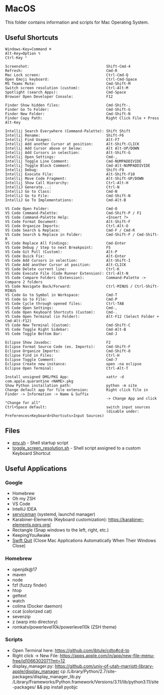 # MacOS

This folder contains information and scripts for Mac Operating System.

## Useful Shortcuts

```plain
Windows-Key=Command ⌘
Alt-Key=Option ⌥
Ctrl-Key ⌃

Screenshot:                                   Shift-Cmd-4
Refresh:                                      Cmd-R
Mac Lock screen:                              Ctrl-Cmd-Q
Open Emoji keyboard:                          Ctrl-Cmd-Space
MS Teams Mute:                                Cmd-Shift-M
Switch screen resolution (custom):            Ctrl-Alt-M
Spotlight (search Apps):                      Cmd-Space
Browser Open Developer Console:               F12

Finder Show hidden files:                     Cmd-Shift-.
Finder Go To Folder:                          Cmd-Shift-G
Finder New Folder:                            Cmd-Shift-N
Finder Copy Path:                             Right Click File + Press Alt-Key

Intellij Search Everywhere (Command-Palette): Shift Shift
Intellij Rename:                              Shift-F6
Intellij Find Usages:                         Alt-F7
Intellij Add another Cursor at position:      Alt-Shift-CLICK
Intellij Add Cursor above or below:           Alt Alt-UP/DOWN
Intellij Add Cursors in selection:            Alt-Shift-G
Intellij Open Settings:                       Cmd-,
Intellij Toggle Line Comment:                 Cmd-NUMPADDIVIDE
Intellij Toggle Block Comment:                Cmd-Alt-NUMPADDIVIDE
Intellij Debug:                               Shift-F9
Intellij Execute File:                        Alt-Shift-F10
Intellij Move Code Fragment:                  Alt-Shift-UP/DOWN
Intellij Show Call Hierarchy:                 Ctrl-Alt-H
IntelliJ Generate...:                         Ctrl-N
IntelliJ Go to Class:                         Cmd-N
IntelliJ Go to File:                          Cmd-Shift-N
IntelliJ Go To Implementations:               Cmd-Alt-B

VS Code Open Folder:                          Cmd-O
VS Code Command-Palette:                      Cmd-Shift-P / F1
VS Code Command-Palette Help:                 <Insert ?>
VS Code Format Document:                      Alt-Shift-F
VS Code Organize Imports:                     Ctrl-Alt-O
VS Code Search & Replace:                     Cmd-F / Cmd-R
VS Code Search & Replace in Folder:           Cmd-Shift-F / Cmd-Shift-R
VS Code Replace All Findings:                 Cmd-Enter
VS Code Debug / Step to next Breakpoint:      F5
VS Code Git Pull (Custom):                    Alt-P
VS Code Quick Fix:                            Alt-Enter
VS Code Add Cursors in selection:             Alt-Shift-I
VS Code Add another Cursor at position:       Alt-CLICK
VS Code Delete current line:                  Ctrl-K
VS Code Execute File (Code Runner Extension): Ctrl-Alt-N
VS Code Compare Folders (Extension):          Command-Palette -> Compare 2 folders
VS Code Navigate Back/Forward:                Ctrl-MINUS / Ctrl-Shift-MINUS
VS Code Go to Symbol in Workspace:            Cmd-T
VS Code Go to File:                           Cmd-P
VS Code Cycle through opened files:           Ctrl-TAB
VS Code Open Settings:                        Cmd-,
VS Code Open Keyboard Shortcuts (Custom):     Cmd-.
VS Code Open Terminal (in Folder):            Alt-F12 (Select Folder + Cmd-Alt-F12)
VS Code New Terminal (Custom):                Cmd-Shift-C
VS Code Toggle Right Sidebar:                 Cmd-Alt-B
VS Code Toggle Bottom Bar:                    Cmd-J

Eclipse Show Javadoc:                         F2
Eclipse Format Source Code (ex. Imports):     Cmd-Shift-F
Eclipse Organize Imports:                     Cmd-Shift-O
Eclipse Find in Files:                        Ctrl-H
Eclipse Toggle Comment:                       Cmd-7
Eclipse Create new instance:                  open -na eclipse
Eclipse Open Terminal:                        Ctrl-Alt-T

Install unsigned DMG/PKG App:                 xattr -d com.apple.quarantine <NAME>.pkg
Show Python installation path:                python -m site
Change default app for file extension:        Right click file in Finder -> Information -> Name & Suffix 
                                              -> Change App and click "Change for all"
Ctrl+Space default:                           switch input sources 
                                              (disable under: Preferences>Keyboard>Shortcuts>Input Sources)
```

## Files

* [env.sh](env.sh) - Shell startup script
* [toggle_screen_resolution.sh](toggle_screen_resolution.sh) - Shell script assigned to a custom Keyboard Shortcut

## Useful Applications

### Google

* Homebrew
* Oh my ZSH
* VS Code
* IntelliJ IDEA
* [serviceman](https://webinstall.dev/serviceman/) (systemd, launchd manager)
* Karabiner-Elements (Keyboard customization): <https://karabiner-elements.pqrs.org/>
* Rectangle (Snap windows to the left, right, etc.)
* KeepingYouAwake
* [Swift Quit](https://swiftquit.com/) (Close Mac Applications Automatically When Their Windows Close)

### Homebrew

* openjdk@17
* maven
* node
* fzf (fuzzy finder)
* htop
* gettext
* watch
* colima (Docker daemon)
* ccat (colorized cat)
* sevenzip
* z (warp into directory)
* romkatv/powerlevel10k/powerlevel10k (ZSH theme)

### Scripts

* Open Terminal here: <https://github.com/jbtule/cdto#cd-to>
* Right click -> New File: <https://apps.apple.com/in/app/new-file-menu-free/id1066302071?mt=12>
* display_manager.py: <https://github.com/univ-of-utah-marriott-library-apple/display_manager>
  cp /Library/Python/2.7/site-packages/display_manager_lib.py /Library/Frameworks/Python.framework/Versions/3.11/lib/python3.11/site-packages/ && pip install pyobjc
